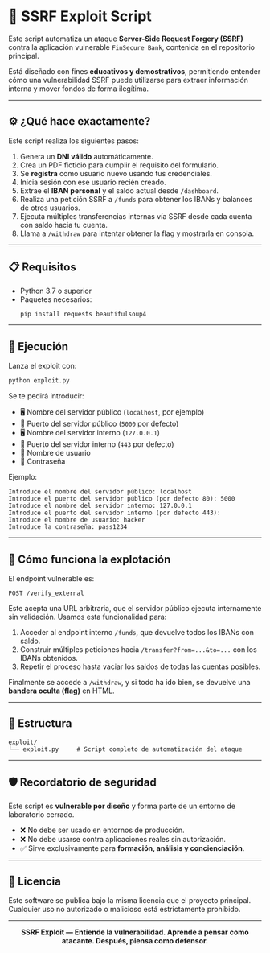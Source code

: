 # 🎯 SSRF Exploit Script

Este script automatiza un ataque **Server-Side Request Forgery (SSRF)** contra la aplicación vulnerable `FinSecure Bank`, contenida en el repositorio principal.

Está diseñado con fines **educativos y demostrativos**, permitiendo entender cómo una vulnerabilidad SSRF puede utilizarse para extraer información interna y mover fondos de forma ilegítima.

---

## ⚙️ ¿Qué hace exactamente?

Este script realiza los siguientes pasos:

1. Genera un **DNI válido** automáticamente.
2. Crea un PDF ficticio para cumplir el requisito del formulario.
3. Se **registra** como usuario nuevo usando tus credenciales.
4. Inicia sesión con ese usuario recién creado.
5. Extrae el **IBAN personal** y el saldo actual desde `/dashboard`.
6. Realiza una petición SSRF a `/funds` para obtener los IBANs y balances de otros usuarios.
7. Ejecuta múltiples transferencias internas vía SSRF desde cada cuenta con saldo hacia tu cuenta.
8. Llama a `/withdraw` para intentar obtener la flag y mostrarla en consola.

---

## 📋 Requisitos

- Python 3.7 o superior
- Paquetes necesarios:
  ```bash
  pip install requests beautifulsoup4
  ```

---

## 🚀 Ejecución

Lanza el exploit con:

```bash
python exploit.py
```

Se te pedirá introducir:

- 🖥️ Nombre del servidor público (`localhost`, por ejemplo)
- 🔌 Puerto del servidor público (`5000` por defecto)
- 🖥️ Nombre del servidor interno (`127.0.0.1`)
- 🔐 Puerto del servidor interno (`443` por defecto)
- 👤 Nombre de usuario
- 🔑 Contraseña

Ejemplo:

```
Introduce el nombre del servidor público: localhost
Introduce el puerto del servidor público (por defecto 80): 5000
Introduce el nombre del servidor interno: 127.0.0.1
Introduce el puerto del servidor interno (por defecto 443): 
Introduce el nombre de usuario: hacker
Introduce la contraseña: pass1234
```

---

## 🧠 Cómo funciona la explotación

El endpoint vulnerable es:

```
POST /verify_external
```

Este acepta una URL arbitraria, que el servidor público ejecuta internamente sin validación. Usamos esta funcionalidad para:

1. Acceder al endpoint interno `/funds`, que devuelve todos los IBANs con saldo.
2. Construir múltiples peticiones hacia `/transfer?from=...&to=...` con los IBANs obtenidos.
3. Repetir el proceso hasta vaciar los saldos de todas las cuentas posibles.

Finalmente se accede a `/withdraw`, y si todo ha ido bien, se devuelve una **bandera oculta (flag)** en HTML.

---

## 📂 Estructura

```
exploit/
└── exploit.py     # Script completo de automatización del ataque
```

---

## 🛡️ Recordatorio de seguridad

Este script es **vulnerable por diseño** y forma parte de un entorno de laboratorio cerrado.

- ❌ No debe ser usado en entornos de producción.
- ❌ No debe usarse contra aplicaciones reales sin autorización.
- ✅ Sirve exclusivamente para **formación, análisis y concienciación**.

---

## 📄 Licencia

Este software se publica bajo la misma licencia que el proyecto principal. Cualquier uso no autorizado o malicioso está estrictamente prohibido.

---

<p align="center">
  <strong>SSRF Exploit — Entiende la vulnerabilidad. Aprende a pensar como atacante. Después, piensa como defensor.</strong>
</p>